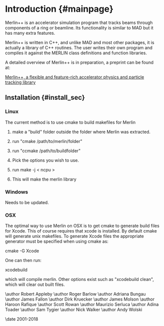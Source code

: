 # Introduction {#mainpage}

Merlin++ is an accelerator simulation program that tracks beams through components of a ring or beamline. Its functionality is similar to MAD but it has many extra features.

Merlin++ is written in C++, and unlike MAD and most other packages, it is actually a library of C++ routines. The user writes their own program and compiles it against the MERLIN class definitions and function libraries.

A detailed overview of Merlin++ is in preparation, a preprint can be found at:

[Merlin++, a flexible and feature-rich accelerator physics and particle tracking library](https://arxiv.org/abs/2011.04335)

## Installation {#install_sec}

### Linux
The current method is to use cmake to build makefiles for Merlin

1. make a "build" folder outside the folder where Merlin was extracted.

2. run "cmake /path/to/merlin/folder"

3. run "ccmake /path/to/buildfolder"

4. Pick the options you wish to use.

5. run make -j < ncpu >

6. This will make the merlin library

### Windows

Needs to be updated.

### OSX

The optimal way to use Merlin on OSX is to get cmake to generate build files for Xcode.
This of course requires that xcode is installed.
By default cmake will generate unix makefiles.
To generate Xcode files the appropriate generator must be specified when using cmake as:

cmake -G Xcode

One can then run:

xcodebuild

which will compile merlin.
Other options exist such as "xcodebuild clean", which will clear out built files.

\author Robert Appleby
\author Roger Barlow
\author Adriana Bungau
\author James Fallon
\author Dirk Kruecker
\author James Molson
\author Haroon Rafique
\author Scott Rowan
\author Maurizio Serluca
\author Adina Toader
\author Sam Tygier
\author Nick Walker
\author Andy Wolski

\date 2001-2018

